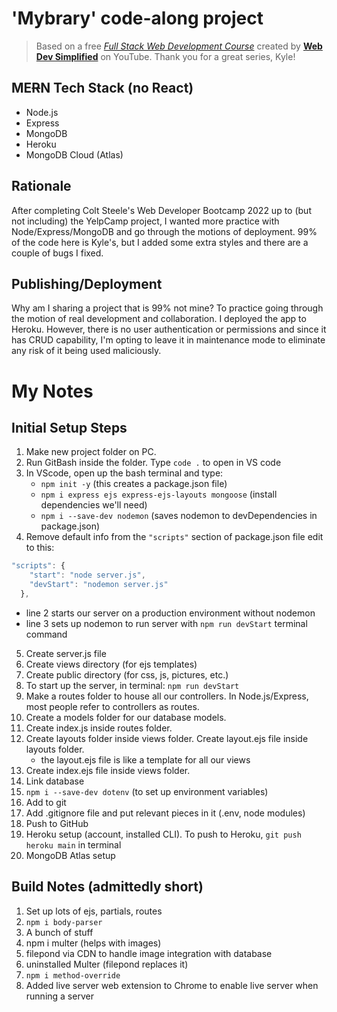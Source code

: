 # 'Mybrary' code-along project


> Based on a free [*Full Stack Web Development Course*](https://www.youtube.com/playlist?list=PLZlA0Gpn_vH8jbFkBjOuFjhxANC63OmXM) created by [**Web Dev Simplified**](https://www.youtube.com/c/WebDevSimplified) on YouTube.  Thank you for a great series, Kyle!


## ME~~R~~N Tech Stack (no React)
* Node.js
* Express
* MongoDB
* Heroku
* MongoDB Cloud (Atlas)

## Rationale
After completing Colt Steele's Web Developer Bootcamp 2022 up to (but not including) the YelpCamp project, I wanted more practice with Node/Express/MongoDB and go through the motions of deployment.  99% of the code here is Kyle's, but I added some extra styles and there are a couple of bugs I fixed.

## Publishing/Deployment
Why am I sharing a project that is 99% not mine?  To practice going through the motion of real development and collaboration.  I deployed the app to Heroku.  However, there is no user authentication or permissions and since it has CRUD capability, I'm opting to leave it in maintenance mode to eliminate any risk of it being used maliciously.

# My Notes
## Initial Setup Steps
1. Make new project folder on PC.
2. Run GitBash inside the folder.  Type `code .` to open in VS code
3. In VScode, open up the bash terminal and type:
    * `npm init -y` (this creates a package.json file)
    * `npm i express ejs express-ejs-layouts mongoose` (install dependencies we'll need)
    * `npm i --save-dev nodemon` (saves nodemon to devDependencies in package.json)
4. Remove default info from the `"scripts"` section of package.json file edit to this:
```js
"scripts": {
    "start": "node server.js",
    "devStart": "nodemon server.js"
  },
```
* line 2 starts our server on a production environment without nodemon
* line 3 sets up nodemon to run server with `npm run devStart` terminal command
5. Create server.js file
6. Create views directory    (for ejs templates)
7. Create public directory   (for css, js, pictures, etc.)
8. To start up the server, in terminal: `npm run devStart`
9. Make a routes folder to house all our controllers.  In Node.js/Express, most people refer to controllers as routes.
10. Create a models folder for our database models.
11. Create index.js inside routes folder.
12. Create layouts folder inside views folder.  Create layout.ejs file inside layouts folder.
    * the layout.ejs file is like a template for all our views
13. Create index.ejs file inside views folder.
14. Link database
15. `npm i --save-dev dotenv`  (to set up environment variables)
16. Add to git
17. Add .gitignore file and put relevant pieces in it (.env, node modules)
18. Push to GitHub
19. Heroku setup (account, installed CLI).  To push to Heroku, `git push heroku main` in terminal
20. MongoDB Atlas setup
## Build Notes (admittedly short)
1. Set up lots of ejs, partials, routes
2. `npm i body-parser`
3. A bunch of stuff
4. npm i multer (helps with images)
5. filepond via CDN to handle image integration with database
6. uninstalled Multer (filepond replaces it)
7. `npm i method-override`
8. Added live server web extension to Chrome to enable live server when running a server
